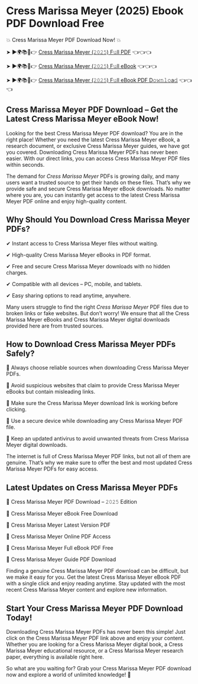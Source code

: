 # Cress Marissa Meyer (2025) Ebook PDF Download Free

💥 Cress Marissa Meyer PDF Download Now! 💥

➤ ►🌍📚📱👉 [Cress Marissa Meyer (𝟸𝟶𝟸𝟻) F𝚞ll PDF](https://getpdf.xyz/cress-marissa-meyer) 👈👈👈


➤ ►🌍📚📱👉 [Cress Marissa Meyer (𝟸𝟶𝟸𝟻) F𝚞ll eBook](https://getpdf.xyz/cress-marissa-meyer) 👈👈👈


➤ ►🌍📚📱👉 [Cress Marissa Meyer (𝟸𝟶𝟸𝟻) F𝚞ll eBook PDF D𝚘𝚠𝚗𝚕𝚘a𝚍](https://getpdf.xyz/cress-marissa-meyer) 👈👈👈


## Cress Marissa Meyer PDF Download – Get the Latest Cress Marissa Meyer eBook Now!

Looking for the best Cress Marissa Meyer PDF download? You are in the right place! Whether you need the latest Cress Marissa Meyer eBook, a research document, or exclusive Cress Marissa Meyer guides, we have got you covered. Downloading Cress Marissa Meyer PDFs has never been easier. With our direct links, you can access Cress Marissa Meyer PDF files within seconds.

The demand for *Cress Marissa Meyer* PDFs is growing daily, and many users want a trusted source to get their hands on these files. That’s why we provide safe and secure Cress Marissa Meyer eBook downloads. No matter where you are, you can instantly get access to the latest Cress Marissa Meyer PDF online and enjoy high-quality content.

## Why Should You Download Cress Marissa Meyer PDFs?

✔ Instant access to Cress Marissa Meyer files without waiting.

✔ High-quality Cress Marissa Meyer eBooks in PDF format.

✔ Free and secure Cress Marissa Meyer downloads with no hidden charges.

✔ Compatible with all devices – PC, mobile, and tablets.

✔ Easy sharing options to read anytime, anywhere.

Many users struggle to find the right *Cress Marissa Meyer* PDF files due to broken links or fake websites. But don’t worry! We ensure that all the Cress Marissa Meyer eBooks and Cress Marissa Meyer digital downloads provided here are from trusted sources.

## How to Download Cress Marissa Meyer PDFs Safely?

📌 Always choose reliable sources when downloading Cress Marissa Meyer PDFs.

📌 Avoid suspicious websites that claim to provide Cress Marissa Meyer eBooks but contain misleading links.

📌 Make sure the Cress Marissa Meyer download link is working before clicking.

📌 Use a secure device while downloading any Cress Marissa Meyer PDF file.

📌 Keep an updated antivirus to avoid unwanted threats from Cress Marissa Meyer digital downloads.

The internet is full of Cress Marissa Meyer PDF links, but not all of them are genuine. That’s why we make sure to offer the best and most updated Cress Marissa Meyer PDFs for easy access.

## Latest Updates on Cress Marissa Meyer PDFs

🔹 Cress Marissa Meyer PDF Download – 𝟸𝟶𝟸𝟻 Edition

🔹 Cress Marissa Meyer eBook Free Download

🔹 Cress Marissa Meyer Latest Version PDF

🔹 Cress Marissa Meyer Online PDF Access

🔹 Cress Marissa Meyer Full eBook PDF Free

🔹 Cress Marissa Meyer Guide PDF Download

Finding a genuine Cress Marissa Meyer PDF download can be difficult, but we make it easy for you. Get the latest Cress Marissa Meyer eBook PDF with a single click and enjoy reading anytime. Stay updated with the most recent Cress Marissa Meyer content and explore new information.

## Start Your Cress Marissa Meyer PDF Download Today!

Downloading Cress Marissa Meyer PDFs has never been this simple! Just click on the Cress Marissa Meyer PDF link above and enjoy your content. Whether you are looking for a Cress Marissa Meyer digital book, a Cress Marissa Meyer educational resource, or a Cress Marissa Meyer research paper, everything is available right here.

So what are you waiting for? Grab your Cress Marissa Meyer PDF download now and explore a world of unlimited knowledge! 🚀